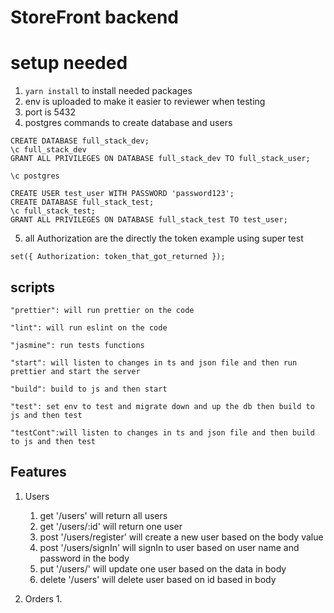 # StoreFront backend
# setup needed 
1. `yarn install` to install needed packages
2. env is uploaded to make it easier to reviewer when testing
3. port is 5432
4. postgres commands to create database and users 
``` CREATE USER full_stack_user WITH PASSWORD 'password123';
CREATE DATABASE full_stack_dev;
\c full_stack_dev
GRANT ALL PRIVILEGES ON DATABASE full_stack_dev TO full_stack_user;

\c postgres

CREATE USER test_user WITH PASSWORD 'password123';
CREATE DATABASE full_stack_test;
\c full_stack_test;
GRANT ALL PRIVILEGES ON DATABASE full_stack_test TO test_user;

```
5. all Authorization are the directly the token 
example using super test 
```
set({ Authorization: token_that_got_returned });
```

## scripts 
    "prettier": will run prettier on the code

    "lint": will run eslint on the code

    "jasmine": run tests functions

    "start": will listen to changes in ts and json file and then run prettier and start the server

    "build": build to js and then start

    "test": set env to test and migrate down and up the db then build to js and then test

    "testCont":will listen to changes in ts and json file and then build to js and then test 

## Features
1. Users
   1. get '/users' will return all users
   2. get '/users/:id' will return one user
   3. post '/users/register' will create a new user based on the body value
   4. post '/users/signIn' will signIn to user  based on user name and password in the body
   5. put '/users/' will update one user based on the data in body
   6. delete '/users' will delete user based on id based in body
   
2. Orders
   1. 
   














